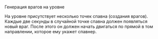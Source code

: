Генерация врагов на уровне

На уровне присутствует несколько точек спавна (создания врагов).
Каждые две секунды в случайной точке спавна должен появляться новый враг. 
После этого он должен начать двигаться по прямой в том направлении, которое ему укажет спавнер.
